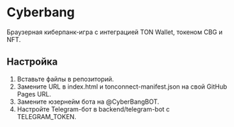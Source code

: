 # Cyberbang

Браузерная киберпанк-игра с интеграцией TON Wallet, токеном CBG и NFT.

## Настройка
1. Вставьте файлы в репозиторий.
2. Замените URL в index.html и tonconnect-manifest.json на свой GitHub Pages URL.
3. Замените юзернейм бота на @CyberBangBOT.
4. Настройте Telegram-бот в backend/telegram-bot с TELEGRAM_TOKEN.
